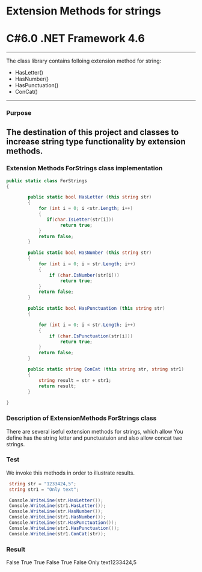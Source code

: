 # Extension Methods for strings
# C#6.0  .NET Framework 4.6
----

The class library contains folloing extension method for string:

- HasLetter()
- HasNumber()
- HasPunctuation()
- ConCat()
----

### Purpose
The destination of this project and classes to increase string type functionality by extension methods.
----
### Extension Methods  ForStrings class implementation
```c#
public static class ForStrings
{

        public static bool HasLetter (this string str)
        {
            for (int i = 0; i <str.Length; i++)
            {
               if(char.IsLetter(str[i]))
                    return true;
            }
            return false;
        }

        public static bool HasNumber (this string str)
        {
            for (int i = 0; i < str.Length; i++)
            {
                if (char.IsNumber(str[i]))
                    return true;
            }
            return false;
        }

        public static bool HasPunctuation (this string str)
        {

            for (int i = 0; i < str.Length; i++)
            {
                if (char.IsPunctuation(str[i]))
                    return true;
            }
            return false;
        }

        public static string ConCat (this string str, string str1)
        {
            string result = str + str1;
            return result;
        }
             
}
```
### Description of ExtensionMethods ForStrings class
There are several iseful extension methods for strings, which allow You define has the string letter and punctuatuion and also allow 
concat two strings.

### Test 
We invoke this methods in order to illustrate results.
```c#
 string str = "1233424,5";
 string str1 = "Only text";

 Console.WriteLine(str.HasLetter());
 Console.WriteLine(str1.HasLetter());
 Console.WriteLine(str.HasNumber());
 Console.WriteLine(str1.HasNumber());
 Console.WriteLine(str.HasPunctuation());
 Console.WriteLine(str1.HasPunctuation());
 Console.WriteLine(str1.ConCat(str));
```
### Result
False
True
True
False
True
False
Only text1233424,5
